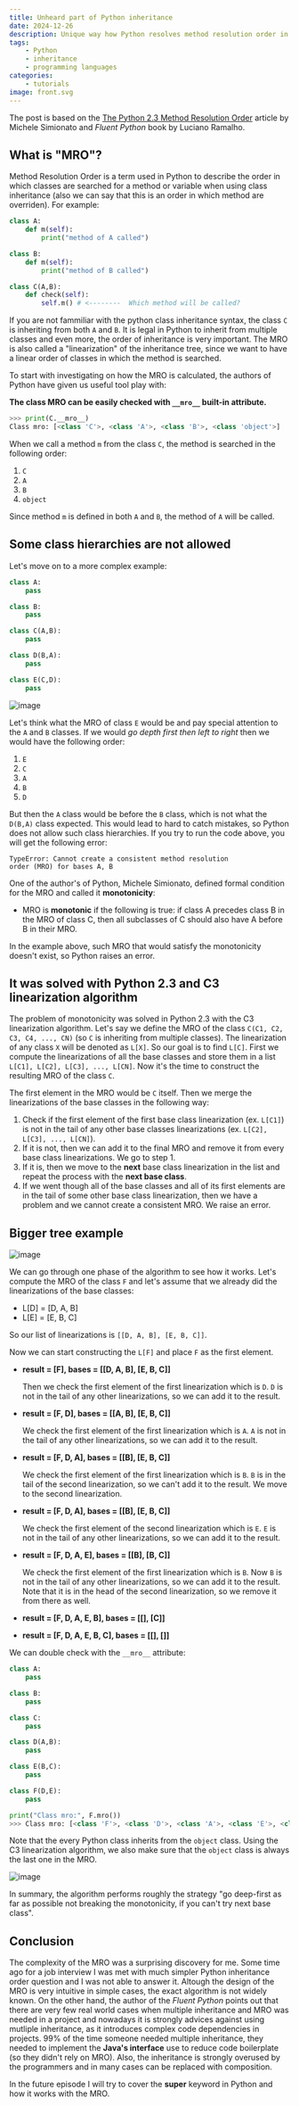 ```yaml
---
title: Unheard part of Python inheritance
date: 2024-12-26
description: Unique way how Python resolves method resolution order in multiple inheritance
tags: 
    - Python
    - inheritance
    - programming languages
categories:
    - tutorials
image: front.svg
---
```


The post is based on the [The Python 2.3 Method Resolution Order](https://www.python.org/download/releases/2.3/mro/) article by Michele Simionato and *Fluent Python* book by Luciano Ramalho.

## What is "MRO"?

Method Resolution Order is a term used in Python to describe the order in which classes are searched 
for a method or variable when using class inheritance (also we can say that this is an order in which method are overriden). For example:

```python
class A:
    def m(self):
        print("method of A called")

class B:
    def m(self):
        print("method of B called")

class C(A,B):
    def check(self):
        self.m() # <--------  Which method will be called?
```

If you are not fammiliar with the python class inheritance syntax, the class `C` is inheriting from both `A` and `B`. 
It is legal in Python to inherit from multiple classes and even more, the order of inheritance is very important. The MRO is also called a "linearization" of the inheritance tree, since we want to have a linear order of classes in which the method is searched.

To start with investigating on how the MRO is calculated, the authors of Python have given us useful tool play with:

**The class MRO can be easily checked with `__mro__` built-in attribute.**

```python
>>> print(C.__mro__)
Class mro: [<class 'C'>, <class 'A'>, <class 'B'>, <class 'object'>]
```

When we call a method `m` from the class `C`, the method is searched in the following order:
1. `C`
2. `A`
3. `B`
4. `object`

Since method `m` is defined in both `A` and `B`, the method of `A` will be called.

## Some class hierarchies are not allowed

Let's move on to a more complex example:

```python
class A:
    pass

class B:
    pass 

class C(A,B):
    pass

class D(B,A):
    pass

class E(C,D):
    pass
```

![image](example2.svg)


Let's think what the MRO of class `E` would be and pay special attention to the `A` and `B` classes. If we would *go depth first then left to right* then we would have the following order:

1. `E`
2. `C`
3. `A`
4. `B`
5. `D`

But then the `A` class would be before the `B` class, which is not what the `D(B,A)` class expected. This would lead to hard to catch 
mistakes, so Python does not allow such class hierarchies. If you try to run the code above, you will get the following error:

```
TypeError: Cannot create a consistent method resolution
order (MRO) for bases A, B
```


One of the author's of Python, Michele Simionato, defined formal condition for the MRO and called it **monotonicity**:

- MRO is **monotonic** if the following is true: if class A precedes class B in the MRO of class C, then all subclasses of C should also have A before B in their MRO.

In the example above, such MRO that would satisfy the monotonicity doesn't exist, so Python raises an error.

## It was solved with Python 2.3 and C3 linearization algorithm

The problem of monotonicity was solved in Python 2.3 with the C3 linearization algorithm. 
Let's say we define the MRO of the class `C(C1, C2, C3, C4, ..., CN)` (so `C` is inheriting from multiple classes).
The linearization of any class `X` will be denoted as `L[X]`. So our goal is to find `L[C]`.
First we compute the linearizations of all the base classes and store them in a list `L[C1], L[C2], L[C3], ..., L[CN]`.
Now it's the time to construct the resulting MRO of the class `C`.

The first element in the MRO would be `C` itself. 
Then we merge the linearizations of the base classes in the following way:

1. Check if the first element of the first base class linearization (ex. `L[C1]`) is not in the tail of any other base classes linearizations (ex. `L[C2], L[C3], ..., L[CN]`). 
2. If it is not, then we can add it to the final MRO and remove it from every base class linearizations. We go to step 1. 
3. If it is, then we move to the **next** base class linearization in the list and repeat the process with the **next base class**.
4. If we went though all of the base classes and all of its first elements are in the tail of some other base class linearization, then we have a problem and we cannot create a consistent MRO. We raise an error.

## Bigger tree example

![image](example3.svg)

We can go through one phase of the algorithm to see how it works. Let's compute the MRO of the class `F` and 
let's assume that we already did the linearizations of the base classes:
- L[D] = [D, A, B]
- L[E] = [E, B, C]

So our list of linearizations is `[[D, A, B], [E, B, C]]`.

Now we can start constructing the `L[F]` and place `F` as the first element.

- **result = [F], bases = [[D, A, B], [E, B, C]]**
  
    Then we check the first element of the first linearization which is `D`.
    `D` is not in the tail of any other linearizations, so we can add it to the result.

- **result = [F, D], bases = [[A, B], [E, B, C]]**

    We check the first element of the first linearization which is `A`.
    `A` is not in the tail of any other linearizations, so we can add it to the result.

- **result = [F, D, A], bases = [[B], [E, B, C]]**
  
    We check the first element of the first linearization which is `B`.
    `B` is in the tail of the second linearization, so we can't add it to the result.
    We move to the second linearization.

- **result = [F, D, A], bases = [[B], [E, B, C]]**
    
    We check the first element of the second linearization which is `E`.
    `E` is not in the tail of any other linearizations, so we can add it to the result.

- **result = [F, D, A, E], bases = [[B], [B, C]]**

    We check the first element of the first linearization which is `B`.
    Now `B` is not in the tail of any other linearizations, so we can add it to the result.
    Note that it is in the head of the second linearization, so we remove it from there as well.

- **result = [F, D, A, E, B], bases = [[], [C]]**
- **result = [F, D, A, E, B, C], bases = [[], []]**

We can double check with the `__mro__` attribute:

```python
class A:
    pass

class B:
    pass 

class C:
    pass 

class D(A,B):
    pass

class E(B,C):
    pass

class F(D,E):
    pass

print("Class mro:", F.mro())
>>> Class mro: [<class 'F'>, <class 'D'>, <class 'A'>, <class 'E'>, <class 'B'>, <class 'C'>, <class 'object'>
```

Note that the every Python class inherits from the `object` class. Using the C3 linearization algorithm, we also make sure that the `object` class is always the last one in the MRO.

![image](example3_reg_arrows.svg)

In summary, the algorithm performs roughly the strategy "go deep-first as far as possible not breaking the monotonicity, if you can't 
try next base class". 

## Conclusion

The complexity of the MRO was a surprising discovery for me. Some time ago for a job interview I was met with much simpler Python inheritance order question and I was not able to answer it. 
Altough the design of the MRO is very intuitive in simple cases, the exact algorithm is not widely known. On the other hand, the author of the *Fluent Python*  points out that there are very few real world cases when multiple inheritance and MRO was needed in a project 
and nowadays it is strongly advices against using mutliple inheritance, as it introduces complex code dependencies in projects. 99% of the time someone needed multiple inheritance, they needed to implement the **Java's interface** use to reduce code boilerplate (so they didn't rely on MRO). Also, the inheritance is strongly overused by the programmers and in many cases can be replaced with composition. 

In the future episode I will try to cover the **super** keyword in Python and how it works with the MRO.